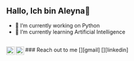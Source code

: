 ## Hallo, Ich bin Aleyna👋

- 🔭 I’m currently working on Python 
- 🌱 I’m currently learning Artificial Intelligence

<br />
### Reach out to me 
[<img width="22" src="https://unpkg.com/simple-icons@v6/icons/gmail.svg" align="left" />][gmail] 
[<img width="22" src="https://unpkg.com/simple-icons@v6/icons/linkedin.svg" align="left" />][linkedin]


[linkedin]: https://www.linkedin.com/in/aleynacihangir
[gmail]: aleynaacihangir@gmail.com

